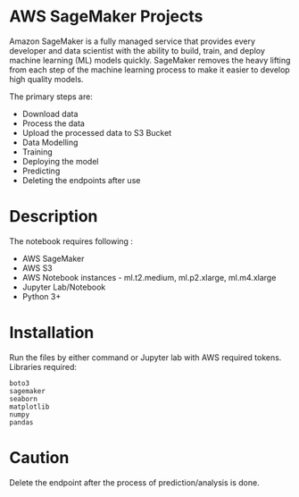 # AWS SageMaker Projects

Amazon SageMaker is a fully managed service that provides every developer and data scientist with the ability to build, train, and deploy machine learning (ML) models quickly. SageMaker removes the heavy lifting from each step of the machine learning process to make it easier to develop high quality models.

The primary steps are:
- Download data
- Process the data
- Upload the processed data to S3 Bucket
- Data Modelling
- Training 
- Deploying the model
- Predicting
- Deleting the endpoints after use 

# Description

The notebook requires following :

* AWS SageMaker
* AWS S3
* AWS Notebook instances - ml.t2.medium, ml.p2.xlarge, ml.m4.xlarge
* Jupyter Lab/Notebook
* Python 3+

# Installation
Run the files by either command or Jupyter lab with AWS required tokens. Libraries required: 

```
boto3
sagemaker
seaborn
matplotlib
numpy
pandas
```

# Caution
Delete the endpoint after the process of prediction/analysis is done.

